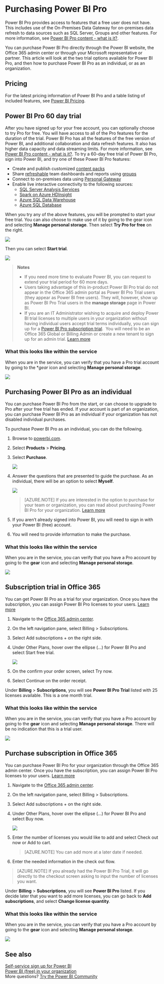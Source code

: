<properties 
   pageTitle="Purchasing Power BI Pro"
   description="Purchasing Power BI Pro"
   services="powerbi" 
   documentationCenter="" 
   authors="guyinacube" 
   manager="mblythe" 
   backup=""
   editor=""
   tags=""
   qualityFocus="monitoring"
   qualityDate="08/15/2016"/>
 
<tags
   ms.service="powerbi"
   ms.devlang="NA"
   ms.topic="article"
   ms.tgt_pltfrm="NA"
   ms.workload="powerbi"
   ms.date="08/15/2016"
   ms.author="asaxton"/>
   
# Purchasing Power BI Pro

Power BI Pro provides access to features that a free user does not have. This includes use of the On-Premises Data Gateway for on-premises data refresh to data sources such as SQL Server, Groups and other features. For more information, see [Power BI Pro content - what is it?](powerbi-power-bi-pro-content-what-is-it.md).

You can purchase Power BI Pro directly through the Power BI website, the Office 365 admin center or through your Microsoft representative or partner. This article will look at the two trial options available for Power BI Pro, and then how to purchase Power BI Pro as an individual, or as an organization.

## Pricing

For the latest pricing information of Power BI Pro and a table listing of included features, see [Power BI Pricing](https://powerbi.microsoft.com/pricing/).

## Power BI Pro 60 day trial

After you have signed up for your free account, you can optionally choose to try Pro for free. You will have access to all of the Pro features for the duration of the trial. Power BI Pro has all the features of the free version of Power BI, and additional collaboration and data refresh features. It also has higher data capacity and data streaming limits. For more information, see [Power BI Pro content - what is it?](powerbi-power-bi-pro-content-what-is-it.md). To try a 60-day free trial of Power BI Pro, sign into Power BI, and try one of these Power BI Pro features:

-   Create and publish customized [content packs](powerbi-service-organizational-content-packs-introduction.md)
-   Share [refreshable](powerbi-refresh-data.md) team dashboards and reports using [groups](powerbi-service-create-a-group-in-power-bi.md)
-   Connect to on-premises data using [Personal Gateway](powerbi-personal-gateway.md)
-   Enable live interactive connectivity to the following sources:
	-   [SQL Server Analysis Services](powerbi-sql-server-analysis-services-tabular-data.md)
	-   [Spark on Azure HDInsight](powerbi-spark-on-hdinsight-with-direct-connect.md)
	-   [Azure SQL Data Warehouse](powerbi-azure-sql-data-warehouse-with-direct-connect.md)
	-   [Azure SQL Database](powerbi-azure-sql-database-with-direct-connect.md)

When you try any of the above features, you will be prompted to start your free trial. You can also choose to make use of it by going to the gear icon and selecting **Manage personal storage**. Then select **Try Pro for free** on the right.

![](media/powerbi-admin-purchasing-power-bi-pro/powerbi-pro-trial1.png)
 
Then you can select **Start trial**.

![](media/powerbi-admin-purchasing-power-bi-pro/powerbi-pro-trial2.png)

> **Notes**
>
>-   If you need more time to evaluate Power BI, you can request to extend your trial period for 60 more days.
>-   Users taking advantage of this in-product Power BI Pro trial do not appear in the Office 365 admin portal as Power BI Pro Trial users (they appear as Power BI free users). They will, however, show up as Power BI Pro Trial users in the **manage storage** page in Power BI.
>-   If you are an IT Administrator wishing to acquire and deploy Power BI trial licenses to multiple users in your organization without having individual users accept trial terms individually, you can sign up for a [Power BI Pro subscription trial](https://portal.office.com/Signup/MainSignup15.aspx?OfferId=d59682f3-3e3b-4686-9c00-7c7c1c736085&dl=POWER_BI_PRO).  You will need to be an Office 365 Global or Billing Admin or create a new tenant to sign up for an admin trial. [Learn more](powerbi-admin-purchasing-power-bi-pro.md)

### What this looks like within the service

When you are in the service, you can verify that you have a Pro trial account by going to the **gear* icon and selecting **Manage personal storage**.

![](media/powerbi-admin-purchasing-power-bi-pro/powerbi-pro-trial3.png)

## Purchasing Power BI Pro as an individual

You can purchase Power BI Pro from the start, or can choose to upgrade to Pro after your free trial has ended. If your account is part of an organization, you can purchase Power BI Pro as an individual if your organization has not disabled individual purchases.

To purchase Power BI Pro as an individual, you can do the following.

1.	Browse to [powerbi.com](https://www.powerbi.com).

2.	Select **Products** > **Pricing**.

3.	Select **Purchase**.

    ![](media/powerbi-admin-purchasing-power-bi-pro/powerbi-pro1.png)

4.	Answer the questions that are presented to guide the purchase. As an individual, there will be an option to select **Myself**. 

    ![](media/powerbi-admin-purchasing-power-bi-pro/powerbi-pro2.png)

    > [AZURE.NOTE] If you are interested in the option to purchase for your team or organization, you can read about purchasing Power BI Pro for your organization. [Learn more]()

5.	If you aren’t already signed into Power BI, you will need to sign in with your Power BI (free) account.

6.	You will need to provide information to make the purchase.

### What this looks like within the service

When you are in the service, you can verify that you have a Pro account by going to the **gear** icon and selecting **Manage personal storage**.

![](media/powerbi-admin-purchasing-power-bi-pro/powerbi-pro3.png)

## Subscription trial in Office 365

You can get Power BI Pro as a trial for your organization. Once you have the subscription, you can assign Power BI Pro licenses to your users. [Learn more](https://support.office.com/article/Assign-or-unassign-licenses-for-Office-365-for-business-997596b5-4173-4627-b915-36abac6786dc)
 
1.	Navigate to the [Office 365 admin center](https://portal.office.com/admin/default.aspx).
2.	On the left navigation pane, select Billing > Subscriptions.
3.	Select Add subscriptions + on the right side.
4.	Under Other Plans, hover over the ellipse (…) for Power BI Pro and select Start free trial.

    ![](media/powerbi-admin-purchasing-power-bi-pro/powerbi-pro2.png)

5.	On the confirm your order screen, select Try now.
6.	Select Continue on the order receipt.

Under **Billing** > **Subscriptions**, you will see **Power BI Pro Trial** listed with 25 licenses available. This is a one month trial.

### What this looks like within the service

When you are in the service, you can verify that you have a Pro account by going to the **gear** icon and selecting **Manage personal storage**. There will be no indication that this is a trial user.

![](media/powerbi-admin-purchasing-power-bi-pro/powerbi-pro3.png)

## Purchase subscription in Office 365

You can purchase Power BI Pro for your organization through the Office 365 admin center. Once you have the subscription, you can assign Power BI Pro licenses to your users. [Learn more](https://support.office.com/article/Assign-or-unassign-licenses-for-Office-365-for-business-997596b5-4173-4627-b915-36abac6786dc)
 
1.	Navigate to the [Office 365 admin center](https://portal.office.com/admin/default.aspx).
2.	On the left navigation pane, select Billing > Subscriptions.
3.	Select Add subscriptions + on the right side.
4.	Under Other Plans, hover over the ellipse (…) for Power BI Pro and select Buy now.

    ![](media/powerbi-admin-purchasing-power-bi-pro/organization-pro1.png)

5.	Enter the number of licenses you would like to add and select Check out now or Add to cart.

    > [AZURE.NOTE] You can add more at a later date if needed.

6.	Enter the needed information in the check out flow.

> [AZURE.NOTE] If you already had the Power BI Pro Trial, it will go directly to the checkout screen asking to input the number of licenses you want.

Under **Billing** > **Subscriptions**, you will see **Power BI Pro** listed. If you decide later that you want to add more licenses, you can go back to **Add subscriptions**, and select **Change license quantity**.

### What this looks like within the service

When you are in the service, you can verify that you have a Pro account by going to the **gear** icon and selecting **Manage personal storage**.
 
![](media/powerbi-admin-purchasing-power-bi-pro/powerbi-pro3.png)

## See also

[Self-service sign up for Power BI](powerbi-service-self-service-signup-for-power-bi.md)  
[Power BI (free) in your organization](powerbi-admin-powerbi-free-in-your-organization.md)  
More questions? [Try the Power BI Community](http://community.powerbi.com/)